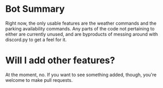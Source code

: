 # Bot Summary
Right now, the only usable features are the weather commands and the parking availability commands. Any parts of the code not pertaining to either are currently unused, and are byproducts of messing around with discord.py to get a feel for it.

# Will I add other features?
At the moment, no. If you want to see something added, though, you're welcome to make pull requests.
